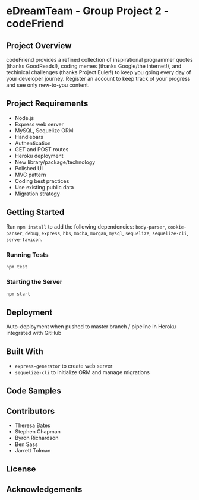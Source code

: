 # eDreamTeam - Group Project 2 - codeFriend
## Project Overview
codeFriend provides a refined collection of inspirational programmer quotes (thanks GoodReads!), coding memes (thanks Google/the internet!), and techinical challenges (thanks Project Euler!) to keep you going every day of your developer journey. Register an account to keep track of your progress and see only new-to-you content.  

## Project Requirements
* Node.js
* Express web server
* MySQL, Sequelize ORM
* Handlebars
* Authentication
* GET and POST routes
* Heroku deployment
* New library/package/technology
* Polished UI
* MVC pattern
* Coding best practices
* Use existing public data
* Migration strategy

## Getting Started
Run `npm install` to add the following dependencies: `body-parser`, `cookie-parser`, `debug`, `express`, `hbs`, `mocha`, `morgan`, `mysql`, `sequelize`, `sequelize-cli`, `serve-favicon`.  

### Running Tests
`npm test`  

### Starting the Server
`npm start`  

## Deployment
Auto-deployment when pushed to master branch / pipeline in Heroku integrated with GitHub

## Built With
* `express-generator` to create web server
* `sequelize-cli` to initialize ORM and manage migrations

## Code Samples

## Contributors
* Theresa Bates
* Stephen Chapman
* Byron Richardson
* Ben Sass
* Jarrett Tolman

## License

## Acknowledgements
